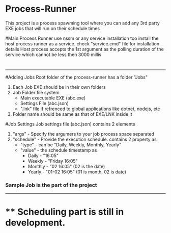 # Process-Runner
This project is a process spawming tool where you can add any 3rd party EXE jobs that will run on their schedule times

#Main Process Runner
  use nssm or any service installation too install the host process runner as a service. check "service.cmd" file for installation details
  Host process accepts the 1st argument as the polling duration of the service which cannot be less then 3000 millis
  
#
---
#Adding Jobs
 Root folder of the process-runner has a folder "Jobs"
 1) Each Job EXE should be in their own folders
 2) Job Folder file system
	* Main executable EXE (abc.exe)
	* Settings File (abc.json)
	* ".lnk" file if refrenced to global applications like dotnet, nodejs, etc
 3) Folder name should be same as that of EXE/LNK inside it
 
 
#Job Settings
  Job settings file (abc.json) contains 2 elements
  1) "args" - Specify the argumers to your job process space separated
  2) "schedule" - Provide the execution schedule. contains 2 property as
      * "type" - can be "Daily, Weekly, Monthly, Yearly"
      * "value" - the schedule timestamp as 
          - Daily - "16:05"
          - Weekly - "Friday 16:05"
          - Monthly - "02 16:05" (02 is the date)
          - Yearly - "01-02 16:05" (01 is month, 02 is date)
          
          
### Sample Job is the part of the project  
---
# ** Scheduling part is still in development. 
    

